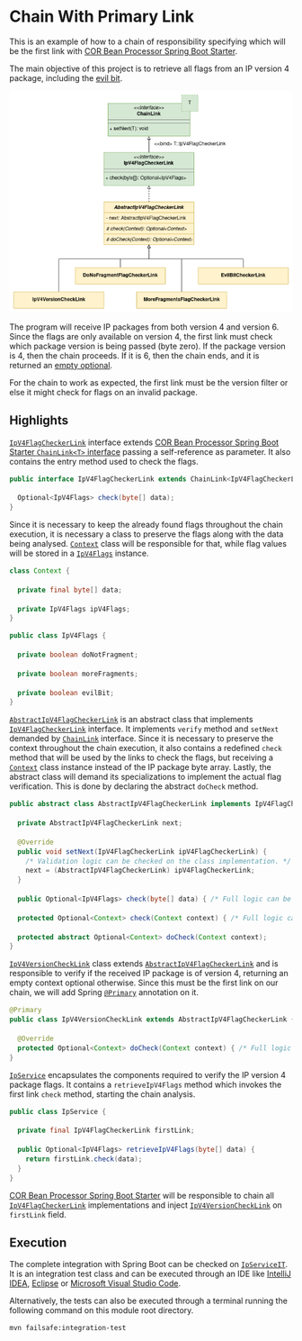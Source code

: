 # Chain With Primary Link

This is an example of how to a chain of responsibility specifying which will be the first link with [COR Bean Processor Spring Boot Starter][cor-bean-processor].

The main objective of this project is to retrieve all flags from an IP version 4 package, including the [evil bit][evil-bit].  

![An Unified Modeling (UML) Diagram presenting the structure developed to retrieve flags for IP version 4 packages.](./documentation/chain-with-primary-link.png)

The program will receive IP packages from both version 4 and version 6.
Since the flags are only available on version 4, the first link must check which package version is being passed (byte zero).
If the package version is 4, then the chain proceeds. If it is 6, then the chain ends, and it is returned an [empty optional][optional].

For the chain to work as expected, the first link must be the version filter or else it might check for flags on an invalid package.

## Highlights

[`IpV4FlagCheckerLink`][ip-v4-flag-checker-link] interface extends [COR Bean Processor Spring Boot Starter `ChainLink<T>` interface][chain-link] passing a self-reference as parameter. It also contains the entry method used to check the flags.
```java
public interface IpV4FlagCheckerLink extends ChainLink<IpV4FlagCheckerLink> {

  Optional<IpV4Flags> check(byte[] data);
}
```

Since it is necessary to keep the already found flags throughout the chain execution, it is necessary a class to preserve the flags along with the data being analysed.
[`Context`][context] class will be responsible for that, while flag values will be stored in a [`IpV4Flags`][ip-v4-flags] instance.
```java
class Context {

  private final byte[] data;
  
  private IpV4Flags ipV4Flags;
}
```
```java
public class IpV4Flags {

  private boolean doNotFragment;

  private boolean moreFragments;

  private boolean evilBit;
}
```

[`AbstractIpV4FlagCheckerLink`][abstract-ip-v4-flag-checker-link] is an abstract class that implements [`IpV4FlagCheckerLink`][ip-v4-flag-checker-link] interface. It implements `verify` method and `setNext` demanded by [`ChainLink`][chain-link] interface.
Since it is necessary to preserve the context throughout the chain execution, it also contains a redefined `check` method that will be used by the links to check the flags, but receiving a [`Context`][context] class instance instead of the IP package byte array.
Lastly, the abstract class will demand its specializations to implement the actual flag verification. This is done by declaring the abstract `doCheck` method.

```java
public abstract class AbstractIpV4FlagCheckerLink implements IpV4FlagCheckerLink {

  private AbstractIpV4FlagCheckerLink next;

  @Override
  public void setNext(IpV4FlagCheckerLink ipV4FlagCheckerLink) {
    /* Validation logic can be checked on the class implementation. */
    next = (AbstractIpV4FlagCheckerLink) ipV4FlagCheckerLink;
  }

  public Optional<IpV4Flags> check(byte[] data) { /* Full logic can be checked on the class implementation. */ }

  protected Optional<Context> check(Context context) { /* Full logic can be checked on the class implementation. */ }

  protected abstract Optional<Context> doCheck(Context context);
}
```

[`IpV4VersionCheckLink`][ip-v4-version-check-link] class extends [`AbstractIpV4FlagCheckerLink`][abstract-ip-v4-flag-checker-link] and is responsible to verify if the received IP package is of version 4, returning an empty context optional otherwise.
Since this must be the first link on our chain, we will add Spring [`@Primary`][primary] annotation on it.
```java
@Primary
public class IpV4VersionCheckLink extends AbstractIpV4FlagCheckerLink {

  @Override
  protected Optional<Context> doCheck(Context context) { /* Full logic can be found on the class implementation. */ }
}
```

[`IpService`][ip-service] encapsulates the components required to verify the IP version 4 package flags.
It contains a `retrieveIpV4Flags` method which invokes the first link `check` method, starting the chain analysis.

```java
public class IpService {

  private final IpV4FlagCheckerLink firstLink;

  public Optional<IpV4Flags> retrieveIpV4Flags(byte[] data) {
    return firstLink.check(data);
  }
}
```

[COR Bean Processor Spring Boot Starter][cor-bean-processor] will be responsible to chain all [`IpV4FlagCheckerLink`][ip-v4-flag-checker-link] implementations and inject [`IpV4VersionCheckLink`][ip-v4-version-check-link] on `firstLink` field.

## Execution

The complete integration with Spring Boot can be checked on [`IpServiceIT`][ip-service-it]. It is an integration test class and can be executed through an IDE like [IntelliJ IDEA][intellij-idea], [Eclipse][eclipse] or [Microsoft Visual Studio Code][microsoft-visual-studio-code].

Alternatively, the tests can also be executed through a terminal running the following command on this module root directory.

```bash
mvn failsafe:integration-test
```

[abstract-ip-v4-flag-checker-link]: ./src/main/java/com/figtreelake/primarylink/service/ip/link/AbstractIpV4FlagCheckerLink.java
[chain-link]: https://github.com/MarceloLeite2604/cor-bean-processor-spring-boot-autoconfiguration/blob/main/autoconfigure/src/main/java/com/figtreelake/corbeanprocessor/autoconfigure/link/ChainLink.java
[context]: ./src/main/java/com/figtreelake/primarylink/service/ip/link/Context.java
[cor-bean-processor]: https://github.com/MarceloLeite2604/cor-bean-processor-spring-boot-autoconfiguration
[eclipse]: https://www.eclipse.org/downloads/
[evil-bit]: https://en.wikipedia.org/wiki/Evil_bit
[intellij-idea]: https://www.jetbrains.com/idea/
[ip-service]: ./src/main/java/com/figtreelake/primarylink/service/ip/IpService.java
[ip-service-it]: ./src/test/java/com/figtreelake/primarylink/service/ip/IpServiceIT.java
[ip-v4-flag-checker-link]: ./src/main/java/com/figtreelake/primarylink/service/ip/link/IpV4FlagCheckerLink.java
[ip-v4-flags]: ./src/main/java/com/figtreelake/primarylink/IpV4Flags.java
[ip-v4-version-check-link]: ./src/main/java/com/figtreelake/primarylink/service/ip/link/IpV4VersionCheckLink.java
[microsoft-visual-studio-code]: https://code.visualstudio.com/download
[optional]: https://docs.oracle.com/en/java/javase/11/docs/api/java.base/java/util/Optional.html
[primary]: https://docs.spring.io/spring-framework/docs/current/javadoc-api/org/springframework/context/annotation/Primary.html